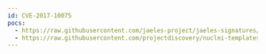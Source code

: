 ```yaml
---
id: CVE-2017-10075
pocs:
  - https://raw.githubusercontent.com/jaeles-project/jaeles-signatures/master/cves/oracle-webcenter-xss-cve-2017-10075.yaml
  - https://raw.githubusercontent.com/projectdiscovery/nuclei-templates/master/cves/2017/CVE-2017-10075.yaml
---
```

